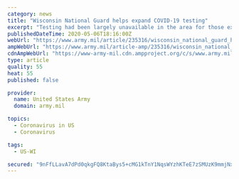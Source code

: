 ```yaml
---
category: news
title: "Wisconsin National Guard helps expand COVID-19 testing"
excerpt: "Testing had been largely unavailable in the area for those exhibiting COVID-19 symptoms. Buffalo County requested Guard assistance, and anyone who met the county’s criteria for testing was able to take advantage of the drive-thru testing,"
publishedDateTime: 2020-05-06T18:16:00Z
webUrl: "https://www.army.mil/article/235316/wisconsin_national_guard_helps_expand_covid_19_testing"
ampWebUrl: "https://www.army.mil/article-amp/235316/wisconsin_national_guard_helps_expand_covid_19_testing"
cdnAmpWebUrl: "https://www-army-mil.cdn.ampproject.org/c/s/www.army.mil/article-amp/235316/wisconsin_national_guard_helps_expand_covid_19_testing"
type: article
quality: 55
heat: 55
published: false

provider:
  name: United States Army
  domain: army.mil

topics:
  - Coronavirus in US
  - Coronavirus

tags:
  - US-WI

secured: "9nFfLLavA7dPd0qkgFQ8KtaBys5+cMG1kTnY1NqsWYzhKTeE7zSMUzK9mmjNx7Dt3vadywMCyGBTQOtX5rB4IzC0tYrmvuh4Rf45/G2AW8WK4aa6sh5knxRSLSJWH8FWxx4VkCqink5rVOgAuRLrN+l8ESXRGVm2S0WtOAlBio+VvmdJEmRFuN00FM3I3mXveRIWv7Ift+Ub0lV1ntSrNnZKUOH054CpEuYZEHPTdGArMTibAiuzsQF1UTRl05az8jBAbuceQNTHaWtzosuAo73RfR9h/azD8Tz0dqE4gPBmcDzEuWB0taomSHRN5IspPemYnVX8sZE+HSyG+/IPGRqAzpdDdhfOjc29Oj0ZXM0f5QTJfxHGZlqa4/9Pj3PyUrinODcFJQyWWsLDTNeMXq8rNT+hpsdTa6eROdw9V64zKkpCsfbW5ni42xRbURgOz8Yy9R71iI0pJz0l5d0FgrDxEod+tgernlhG3pK7EfU=;tJtcF+jLEnxumJ+pO2MweQ=="
---
```


